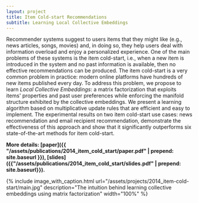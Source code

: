 ```yaml
---
layout: project
title: Item Cold-start Recommendations
subtitle: Learning Local Collective Embeddings
---
```

Recommender systems suggest to users items that they might like (e.g., news articles, songs, movies) and, in doing so, they help users deal with information overload and enjoy a personalized experience. One of the main problems of these systems is the item cold-start, i.e., when a new item is introduced in the system and no past information is available, then no effective recommendations can be produced. The item cold-start is a very common problem in practice: modern online platforms have hundreds of new items published every day. To address this problem, we propose to learn *Local Collective Embeddings*: a matrix factorization that exploits items' properties and past user preferences while enforcing the manifold structure exhibited by the collective embeddings. We present a learning algorithm based on multiplicative update rules that are efficient and easy to implement. The experimental results on two item cold-start use cases: news recommendation and email recipient recommendation, demonstrate the effectiveness of this approach and show that it significantly outperforms six state-of-the-art methods for item cold-start.

**More details: [paper]({{ "/assets/publications/2014_item_cold_start/paper.pdf" | prepend: site.baseurl }}), [slides]({{"/assets/publications/2014_item_cold_start/slides.pdf" | prepend: site.baseurl}}).**

{% 
	include image_with_caption.html 
	url="/assets/projects/2014_item-cold-start/main.jpg" 
	description="The intuition behind learning collective embeddings using matrix factorization"
	width="100%" 
%}